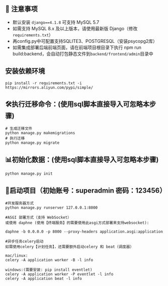 ## 📌 注意事项
- 默认安装 `django==4.1.8` 可支持 MySQL 5.7
- 如需支持 MySQL 8.x 及以上版本，请使用最新版 Django（修改 `requirements.txt`）
- 再config.py中可配置支持SQLITE3、POSTGRESQL（安装psycopg2库）
- 如需集成部署后端前端页面，请在前端项目根目录下执行 npm run build:backend，会自动打包静态文件到```backend/frontend/admin```目录中

## 安装依赖环境

```
pip install -r requirements.txt -i https://mirrors.aliyun.com/pypi/simple/
```

## 🛠️执行迁移命令：(使用sql脚本直接导入可忽略本步骤)

```
# 生成迁移文件
python manage.py makemigrations
# 执行迁移
python manage.py migrate
```

## 📊初始化数据：(使用sql脚本直接导入可忽略本步骤)

```
python manage.py init
```

## 🚦启动项目（初始账号：superadmin 密码：123456）

```
#开发服务器方式
python manage.py runserver 127.0.0.1:8000

#ASGI 部署方式（支持 WebSocket）
或使用 daphne (使用【终端服务】的需要使用此asgi方式部署来支持websocket):

daphne -b 0.0.0.0 -p 8000 --proxy-headers application.asgi:application

#异步任务celery启动
如需使用celery【计划任务】，还需要额外启动celery 和 beat（调度器）

mac/linux:
celery -A application worker -B -l info

windows:(需要安装: pip install eventlet)
celery -A application worker -P eventlet -l info
celery -A application beat -l info

```